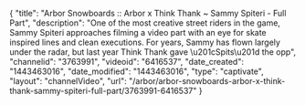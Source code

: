 {
    "title": "Arbor Snowboards :: Arbor x Think Thank ~ Sammy Spiteri - Full Part",
    "description": "One of the most creative street riders in the game, Sammy Spiteri approaches filming a video part with an eye for skate inspired lines and clean executions. For years, Sammy has flown largely under the radar, but last year Think Thank gave \u201cSpits\u201d the opp",
    "channelid": "3763991",
    "videoid": "6416537",
    "date_created": "1443463016",
    "date_modified": "1443463016",
    "type": "captivate",
    "layout": "channelVideo",
    "url": "\/arbor\/arbor-snowboards-arbor-x-think-thank-sammy-spiteri-full-part\/3763991-6416537"
}
